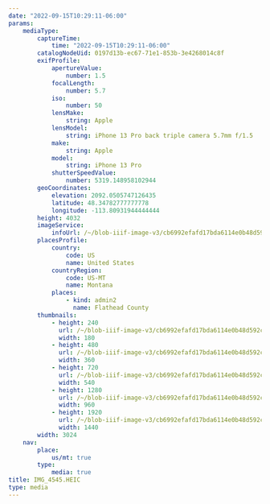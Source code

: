 ```yaml
---
date: "2022-09-15T10:29:11-06:00"
params:
    mediaType:
        captureTime:
            time: "2022-09-15T10:29:11-06:00"
        catalogNodeUid: 0197d13b-ec67-71e1-853b-3e4268014c8f
        exifProfile:
            apertureValue:
                number: 1.5
            focalLength:
                number: 5.7
            iso:
                number: 50
            lensMake:
                string: Apple
            lensModel:
                string: iPhone 13 Pro back triple camera 5.7mm f/1.5
            make:
                string: Apple
            model:
                string: iPhone 13 Pro
            shutterSpeedValue:
                number: 5319.148958102944
        geoCoordinates:
            elevation: 2092.0505747126435
            latitude: 48.34782777777778
            longitude: -113.80931944444444
        height: 4032
        imageService:
            infoUrl: /~/blob-iiif-image-v3/cb6992efafd17bda6114e0b48d592c9f220d24a88d5a990b183a6089d92f9709/info.json
        placesProfile:
            country:
                code: US
                name: United States
            countryRegion:
                code: US-MT
                name: Montana
            places:
                - kind: admin2
                  name: Flathead County
        thumbnails:
            - height: 240
              url: /~/blob-iiif-image-v3/cb6992efafd17bda6114e0b48d592c9f220d24a88d5a990b183a6089d92f9709/full/180%2C240/0/default.jpg
              width: 180
            - height: 480
              url: /~/blob-iiif-image-v3/cb6992efafd17bda6114e0b48d592c9f220d24a88d5a990b183a6089d92f9709/full/360%2C480/0/default.jpg
              width: 360
            - height: 720
              url: /~/blob-iiif-image-v3/cb6992efafd17bda6114e0b48d592c9f220d24a88d5a990b183a6089d92f9709/full/540%2C720/0/default.jpg
              width: 540
            - height: 1280
              url: /~/blob-iiif-image-v3/cb6992efafd17bda6114e0b48d592c9f220d24a88d5a990b183a6089d92f9709/full/960%2C1280/0/default.jpg
              width: 960
            - height: 1920
              url: /~/blob-iiif-image-v3/cb6992efafd17bda6114e0b48d592c9f220d24a88d5a990b183a6089d92f9709/full/1440%2C1920/0/default.jpg
              width: 1440
        width: 3024
    nav:
        place:
            us/mt: true
        type:
            media: true
title: IMG_4545.HEIC
type: media
---
```

